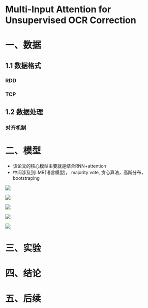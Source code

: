 # Multi-Input Attention for Unsupervised OCR Correction

# 一、数据

## 1.1 数据格式

### RDD

### TCP









## 1.2 数据处理

### 对齐机制





# 二、模型

- 该论文的核心模型主要就是结合RNN+attention
- 中间涉及到LMR(语言模型)， majority vote, 贪心算法，高斯分布，bootstraping

![ ](https://raw.githubusercontent.com/yaolinxia/img_resource/master/papers/commonsense/QQ图片20190128202241.png)



![ ](https://raw.githubusercontent.com/yaolinxia/img_resource/master/papers/commonsense/QQ图片20190128202253.png)

![ ](https://raw.githubusercontent.com/yaolinxia/img_resource/master/papers/commonsense/QQ图片20190128202257.png)

![ ](https://raw.githubusercontent.com/yaolinxia/img_resource/master/papers/commonsense/QQ图片20190128202303.png)

![ ](https://raw.githubusercontent.com/yaolinxia/img_resource/master/papers/commonsense/QQ图片20190128202307.png)







# 三、实验





# 四、结论





# 五、后续











